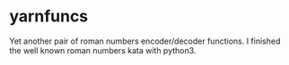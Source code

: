 # yarnfuncs
Yet another pair of roman numbers encoder/decoder functions.
I finished the well known roman numbers kata with python3.
